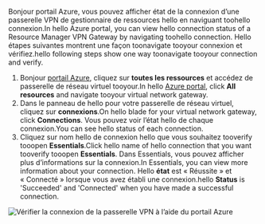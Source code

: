 <span data-ttu-id="bf1b1-101">Bonjour portail Azure, vous pouvez afficher état de la connexion d’une passerelle VPN de gestionnaire de ressources hello en naviguant toohello connexion.</span><span class="sxs-lookup"><span data-stu-id="bf1b1-101">In hello Azure portal, you can view hello connection status of a Resource Manager VPN Gateway by navigating toohello connection.</span></span> <span data-ttu-id="bf1b1-102">Hello étapes suivantes montrent une façon toonavigate tooyour connexion et vérifiez.</span><span class="sxs-lookup"><span data-stu-id="bf1b1-102">hello following steps show one way toonavigate tooyour connection and verify.</span></span>

1. <span data-ttu-id="bf1b1-103">Bonjour [portail Azure](http://portal.azure.com), cliquez sur **toutes les ressources** et accédez de passerelle de réseau virtuel tooyour.</span><span class="sxs-lookup"><span data-stu-id="bf1b1-103">In hello [Azure portal](http://portal.azure.com), click **All resources** and navigate tooyour virtual network gateway.</span></span>
2. <span data-ttu-id="bf1b1-104">Dans le panneau de hello pour votre passerelle de réseau virtuel, cliquez sur **connexions**.</span><span class="sxs-lookup"><span data-stu-id="bf1b1-104">On hello blade for your virtual network gateway, click **Connections**.</span></span> <span data-ttu-id="bf1b1-105">Vous pouvez voir l’état hello de chaque connexion.</span><span class="sxs-lookup"><span data-stu-id="bf1b1-105">You can see hello status of each connection.</span></span>
3. <span data-ttu-id="bf1b1-106">Cliquez sur nom hello de connexion hello que vous souhaitez tooverify tooopen **Essentials**.</span><span class="sxs-lookup"><span data-stu-id="bf1b1-106">Click hello name of hello connection that you want tooverify tooopen **Essentials**.</span></span> <span data-ttu-id="bf1b1-107">Dans Essentials, vous pouvez afficher plus d’informations sur la connexion.</span><span class="sxs-lookup"><span data-stu-id="bf1b1-107">In Essentials, you can view more information about your connection.</span></span> <span data-ttu-id="bf1b1-108">Hello **état** est « Réussite » et « Connecté » lorsque vous avez établi une connexion.</span><span class="sxs-lookup"><span data-stu-id="bf1b1-108">hello **Status** is 'Succeeded' and 'Connected' when you have made a successful connection.</span></span>

  ![Vérifier la connexion de la passerelle VPN à l’aide du portail Azure](./media/vpn-gateway-verify-connection-portal-rm-include/connectionsucceeded.png)